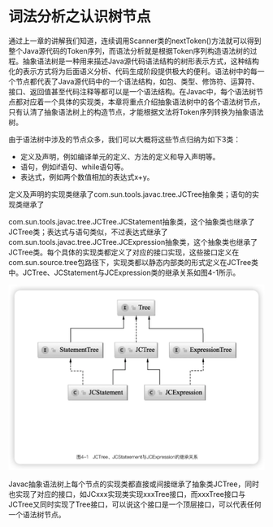 # 词法分析之认识树节点

通过上一章的讲解我们知道，连续调用Scanner类的nextToken\(\)方法就可以得到整个Java源代码的Token序列，而语法分析就是根据Token序列构造语法树的过程。抽象语法树是一种用来描述Java源代码语法结构的树形表示方式，这种结构化的表示方式将为后面语义分析、代码生成阶段提供极大的便利。语法树中的每一个节点都代表了Java源代码中的一个语法结构，如包、类型、修饰符、运算符、接口、返回值甚至代码注释等都可以是一个语法结构。在Javac中，每个语法树节点都对应着一个具体的实现类，本章将重点介绍抽象语法树中的各个语法树节点，只有认清了抽象语法树上的构造节点，才能根据文法将Token序列转换为抽象语法树。

由于语法树中涉及的节点众多，我们可以大概将这些节点归纳为如下3类：

* 定义及声明，例如编译单元的定义、方法的定义和导入声明等。
* 语句，例如if语句、while语句等。 
* 表达式，例如两个数值相加的表达式x\+y。

定义及声明的实现类继承了com.sun.tools.javac.tree.JCTree抽象类；语句的实现类继承了

com.sun.tools.javac.tree.JCTree.JCStatement抽象类，这个抽象类也继承了JCTree类；表达式与语句类似，不过表达式继承了com.sun.tools.javac.tree.JCTree.JCExpression抽象类，这个抽象类也继承了JCTree类。每个具体的实现类都定义了对应的接口实现，这些接口定义在com.sun.source.tree包路径下，实现类都以静态内部类的形式定义在JCTree类中。JCTree、JCStatement与JCExpression类的继承关系如图4\-1所示。

![image](https://github.com/YangLuchao/img_host/raw/master/20230418/image.2kgaooz7fjs0.webp)

Javac抽象语法树上每个节点的实现类都直接或间接继承了抽象类JCTree，同时也实现了对应的接口，如JCxxx实现类实现xxxTree接口，而xxxTree接口与JCTree又同时实现了Tree接口，可以说这个接口是一个顶层接口，可以代表任何一个语法树节点。

